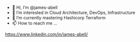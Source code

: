 - 👋 Hi, I’m @james-abell
- 👀 I’m interested in Cloud Architecture, DevOps, Infrastructure
- 🌱 I’m currently mastering Hashicorp Terraform
- 📫 How to reach me ...

https://www.linkedin.com/in/james-abell/

<!---
james-abell/james-abell is a ✨ special ✨ repository because its `README.md` (this file) appears on your GitHub profile.
You can click the Preview link to take a look at your changes.

- 💞️ I’m looking to collaborate on ...
--->
